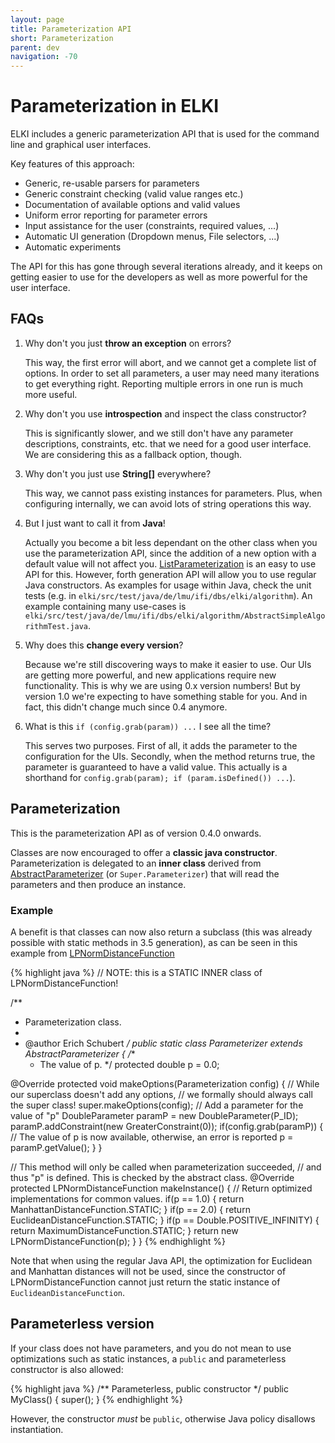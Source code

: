 ```yaml
---
layout: page
title: Parameterization API
short: Parameterization
parent: dev
navigation: -70
---
```



Parameterization in ELKI
========================

ELKI includes a generic parameterization API that is used for the command line and graphical user interfaces.

Key features of this approach:

 * Generic, re-usable parsers for parameters
 * Generic constraint checking (valid value ranges etc.)
 * Documentation of available options and valid values
 * Uniform error reporting for parameter errors
 * Input assistance for the user (constraints, required values, ...)
 * Automatic UI generation (Dropdown menus, File selectors, ...)
 * Automatic experiments

The API for this has gone through several iterations already, and it keeps on getting easier to use for the developers as well as more powerful for the user interface.

FAQs
----

1. Why don't you just **throw an exception** on errors?

   This way, the first error will abort, and we cannot get a complete list of options. In order to set all parameters, a user may need many iterations to get everything right. Reporting multiple errors in one run is much more useful.

1. Why don't you use **introspection** and inspect the class constructor?

   This is significantly slower, and we still don't have any parameter descriptions, constraints, etc. that we need for a good user interface. We are considering this as a fallback option, though.

1. Why don't you just use **String\[\]** everywhere?

   This way, we cannot pass existing instances for parameters. Plus, when configuring internally, we can avoid lots of string operations this way.

1. But I just want to call it from **Java**!

   Actually you become a bit less dependant on the other class when you use the parameterization API, since the addition of a new option with a default value will not affect you. [ListParameterization](/releases/current/doc/de/lmu/ifi/dbs/elki/utilities/optionhandling/parameterization/ListParameterization.html) is an easy to use API for this. However, forth generation API will allow you to use regular Java constructors. As examples for usage within Java, check the unit tests (e.g. in `elki/src/test/java/de/lmu/ifi/dbs/elki/algorithm`). An example containing many use-cases is `elki/src/test/java/de/lmu/ifi/dbs/elki/algorithm/AbstractSimpleAlgorithmTest.java`.

1. Why does this **change every version**?

   Because we're still discovering ways to make it easier to use. Our UIs are getting more powerful, and new applications require new functionality. This is why we are using 0.x version numbers! But by version 1.0 we're expecting to have something stable for you. And in fact, this didn't change much since 0.4 anymore.

1. What is this `if (config.grab(param)) ...` I see all the time?

   This serves two purposes. First of all, it adds the parameter to the configuration for the UIs. Secondly, when the method returns true, the parameter is guaranteed to have a valid value. This actually is a shorthand for `config.grab(param); if (param.isDefined()) ...`).

Parameterization
----------------

This is the parameterization API as of version 0.4.0 onwards.

Classes are now encouraged to offer a **classic java constructor**. Parameterization is delegated to an **inner class** derived from [AbstractParameterizer](/releases/current/doc/de/lmu/ifi/dbs/elki/utilities/optionhandling/AbstractParameterizer.html) (or `Super.Parameterizer`) that will read the parameters and then produce an instance.

### Example

A benefit is that classes can now also return a subclass (this was already possible with static methods in 3.5 generation), as can be seen in this example from [LPNormDistanceFunction](/releases/current/doc/de/lmu/ifi/dbs/elki/distance/distancefunction/minkowski/LPNormDistanceFunction.html)

{% highlight java %}
// NOTE: this is a STATIC INNER class of LPNormDistanceFunction!

/**
 * Parameterization class.
 * 
 * @author Erich Schubert
 */
public static class Parameterizer extends AbstractParameterizer {
  /**
   * The value of p.
   */
  protected double p = 0.0;

  @Override
  protected void makeOptions(Parameterization config) {
    // While our superclass doesn't add any options,
    // we formally should always call the super class!
    super.makeOptions(config);
    // Add a parameter for the value of "p"
    DoubleParameter paramP = new DoubleParameter(P_ID);
    paramP.addConstraint(new GreaterConstraint(0));
    if(config.grab(paramP)) {
      // The value of p is now available, otherwise, an error is reported
      p = paramP.getValue();
    }
  }

  // This method will only be called when parameterization succeeded,
  // and thus "p" is defined. This is checked by the abstract class.
  @Override
  protected LPNormDistanceFunction makeInstance() {
    // Return optimized implementations for common values.
    if(p == 1.0) {
      return ManhattanDistanceFunction.STATIC;
    }
    if(p == 2.0) {
      return EuclideanDistanceFunction.STATIC;
    }
    if(p == Double.POSITIVE_INFINITY) {
      return MaximumDistanceFunction.STATIC;
    }
    return new LPNormDistanceFunction(p);
  }
}
{% endhighlight %}

Note that when using the regular Java API, the optimization for Euclidean and Manhattan distances will not be used, since the constructor of LPNormDistanceFunction cannot just return the static instance of `EuclideanDistanceFunction`.

Parameterless version
---------------------

If your class does not have parameters, and you do not mean to use optimizations such as static instances, a `public` and parameterless constructor is also allowed:

{% highlight java %}
/** Parameterless, public constructor */
public MyClass() {
  super();
}
{% endhighlight %}

However, the constructor *must* be `public`, otherwise Java policy disallows instantiation.
